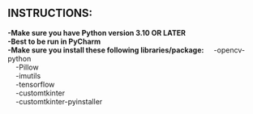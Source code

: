 ## INSTRUCTIONS:  
**-Make sure you have Python version 3.10 OR LATER  
-Best to be run in PyCharm  
-Make sure you install these following libraries/package:**
 &nbsp; &nbsp; -opencv-python  
 &nbsp; &nbsp; -Pillow  
 &nbsp; &nbsp; -imutils  
 &nbsp; &nbsp; -tensorflow  
 &nbsp; &nbsp; -customtkinter  
 &nbsp; &nbsp; -customtkinter-pyinstaller  
